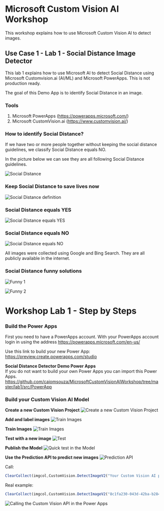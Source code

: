 # Microsoft Custom Vision AI Workshop
This workshop explains how to use Microsoft Custom Vision AI to detect images. 

## Use Case 1 - Lab 1 - Social Distance Image Detector
This lab 1 explains how to use Microsoft AI to detect Social Distance using Microsoft Customvision.ai (AI/ML) and Microsoft PowerApps. This is not production ready. <BR>

The goal of this Demo App is to identify Social Distance in an image. <BR>
  
### Tools
1. Microsoft PowerApps (https://powerapps.microsoft.com/) <BR>
2. Microsoft CustomVision.ai (https://www.customvision.ai/) <BR>  

### How to identify Social Distance? 
If we have two or more people together without keeping the social distance guidelines, we classify Social Distance equals NO. <BR>

In the picture below we can see they are all following Social Distance guidelines. <BR>

![Social Distance](https://github.com/caiomsouza/MicrosoftCustomVisionAIWorkshop/blob/master/lab1/data/social-distance-images/funny-images/beatles-abbey-road-social-distancing%20(1).jpg)

### Keep Social Distance to save lives now

![Social Distance definition](https://github.com/caiomsouza/MicrosoftCustomVisionAIWorkshop/blob/master/lab1/data/social-distance-images/social-distance-definition/social-distancing-620.jpg)

### Social Distance equals YES 

![Social Distance equals YES](https://github.com/caiomsouza/MicrosoftCustomVisionAIWorkshop/blob/master/lab1/data/social-distance-images/yes/000_1PR2KI.width-800.jpg)

### Social Distance equals NO

![Social Distance equals NO](https://github.com/caiomsouza/MicrosoftCustomVisionAIWorkshop/blob/master/lab1/data/social-distance-images/no/0_EUV_pUXXQAA0cY_.jpg)

All images were collected using Google and Bing Search. They are all publicly available in the internet. <BR>

### Social Distance funny solutions

![Funny 1](https://github.com/caiomsouza/MicrosoftCustomVisionAIWorkshop/blob/master/lab1/data/social-distance-images/funny-images/25877132-8104031-image-a-28_1584009191615.jpg)

![Funny 2](https://github.com/caiomsouza/MicrosoftCustomVisionAIWorkshop/blob/master/lab1/data/social-distance-images/funny-images/_1_main_screengrab.jpg)


# Workshop Lab 1 - Step by Steps

### Build the Power Apps 
First you need to have a PowerApps account. 
With your PowerApps account login in using the address https://powerapps.microsoft.com/en-us/

Use this link to build your new Power App: <BR>
https://preview.create.powerapps.com/studio <BR>

<b>Social Distance Detector Demo Power Apps</b><BR>
If you do not want to build your own Power Apps you can import this Power Apps.<BR>
https://github.com/caiomsouza/MicrosoftCustomVisionAIWorkshop/tree/master/lab1/src/PowerApp<BR>


### Build your Custom Vision AI Model

<b>Create a new Custom Vision Project</b>
![Create a new Custom Vision Project](https://github.com/caiomsouza/MicrosoftCustomVisionAIWorkshop/blob/master/lab1/tutorial/create-custom-vision-project.PNG)

<b>Add and label images</b>
![Train Images](https://github.com/caiomsouza/MicrosoftCustomVisionAIWorkshop/blob/master/lab1/tutorial/images-tagged.PNG)

<b>Train Images</b>
![Train Images](https://github.com/caiomsouza/MicrosoftCustomVisionAIWorkshop/blob/master/lab1/tutorial/train-images.PNG)

<b>Test with a new image</b>
![Test](https://github.com/caiomsouza/MicrosoftCustomVisionAIWorkshop/blob/master/lab1/tutorial/quick-test-model.PNG)

<b>Publish the Model</b>
![Quick test in the Model](https://github.com/caiomsouza/MicrosoftCustomVisionAIWorkshop/blob/master/lab1/tutorial/publish-model.PNG)

<b>Use the Prediction API to predict new images</b>
![Prediction API](https://github.com/caiomsouza/MicrosoftCustomVisionAIWorkshop/blob/master/lab1/tutorial/prediction-api.PNG
)

Call: <BR>
```javascript  
ClearCollect(imgcol,CustomVision.DetectImageV2("Your Custom Vision AI project ID","Your Iteration",Camera1.Photo).predictions)
```

Real example:<BR>
```javascript
ClearCollect(imgcol,CustomVision.DetectImageV2("8c1fa230-043d-42ba-b284-e52653d873ef","Iteration1",Camera1.Photo).predictions)
```

![Calling the Custom Vision API in the Power Apps](https://github.com/caiomsouza/MicrosoftCustomVisionAIWorkshop/blob/master/lab1/tutorial/power-app-call-customvisionapi2.PNG)


